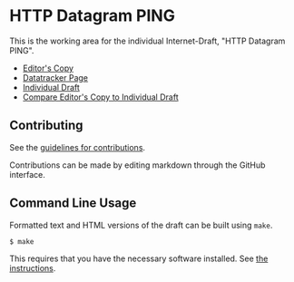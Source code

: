 # HTTP Datagram PING

This is the working area for the individual Internet-Draft, "HTTP Datagram PING".

* [Editor's Copy](https://bemasc.github.io/h3-datagram-ping/#go.draft-schwartz-masque-h3-datagram-ping.html)
* [Datatracker Page](https://datatracker.ietf.org/doc/draft-schwartz-masque-h3-datagram-ping)
* [Individual Draft](https://datatracker.ietf.org/doc/html/draft-schwartz-masque-h3-datagram-ping)
* [Compare Editor's Copy to Individual Draft](https://bemasc.github.io/h3-datagram-ping/#go.draft-schwartz-masque-h3-datagram-ping.diff)


## Contributing

See the
[guidelines for contributions](https://github.com/bemasc/h3-datagram-ping/blob/main/CONTRIBUTING.md).

Contributions can be made by editing markdown through the GitHub interface.


## Command Line Usage

Formatted text and HTML versions of the draft can be built using `make`.

```sh
$ make
```

This requires that you have the necessary software installed.  See
[the instructions](https://github.com/martinthomson/i-d-template/blob/main/doc/SETUP.md).

